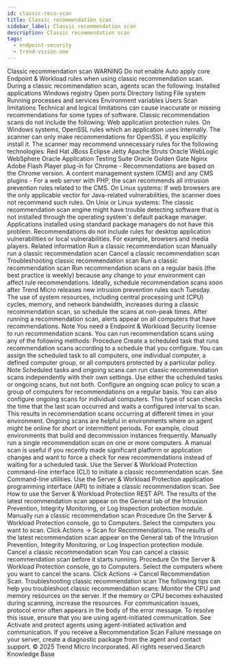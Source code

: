```yaml
---
id: classic-reco-scan
title: Classic recommendation scan
sidebar_label: Classic recommendation scan
description: Classic recommendation scan
tags:
  - endpoint-security
  - trend-vision-one
---
```


 Classic recommendation scan WARNING Do not enable Auto apply core Endpoint & Workload rules when using classic recommendation scan. During a classic recommendation scan, agents scan the following: Installed applications Windows registry Open ports Directory listing File system Running processes and services Environment variables Users Scan limitations Technical and logical limitations can cause inaccurate or missing recommendations for some types of software. Classic recommendation scans do not include the following: Web application protection rules. On Windows systems, OpenSSL rules which an application uses internally. The scanner can only make recommendations for OpenSSL if you explicitly install it. The scanner may recommend unnecessary rules for the following technologies: Red Hat JBoss Eclipse Jetty Apache Struts Oracle WebLogic WebSphere Oracle Application Testing Suite Oracle Golden Gate Nginx Adobe Flash Player plug-in for Chrome - Recommendations are based on the Chrome version. A content management system (CMS) and any CMS plugins - For a web server with PHP, the scan recommends all intrusion prevention rules related to the CMS. On Linux systems: If web browsers are the only applicable vector for Java-related vulnerabilities, the scanner does not recommend such rules. On Unix or Linux systems: The classic recommendation scan engine might have trouble detecting software that is not installed through the operating system's default package manager. Applications installed using standard package managers do not have this problem. Recommendations do not include rules for desktop application vulnerabilities or local vulnerabilities. For example, browsers and media players. Related information Run a classic recommendation scan Manually run a classic recommendation scan Cancel a classic recommendation scan Troubleshooting classic recommendation scan Run a classic recommendation scan Run recommendation scans on a regular basis (the best practice is weekly) because any change to your environment can affect rule recommendations. Ideally, schedule recommendation scans soon after Trend Micro releases new intrusion prevention rules each Tuesday. The use of system resources, including central processing unit (CPU) cycles, memory, and network bandwidth, increases during a classic recommendation scan, so schedule the scans at non-peak times. After running a recommendation scan, alerts appear on all computers that have recommendations. Note You need a Endpoint & Workload Security license to run recommendation scans. You can run recommendation scans using any of the following methods: Procedure Create a scheduled task that runs recommendation scans according to a schedule that you configure. You can assign the scheduled task to all computers, one individual computer, a defined computer group, or all computers protected by a particular policy. Note Scheduled tasks and ongoing scans can run classic recommendation scans independently with their own settings. Use either the scheduled tasks or ongoing scans, but not both. Configure an ongoing scan policy to scan a group of computers for recommendations on a regular basis. You can also configure ongoing scans for individual computers. This type of scan checks the time that the last scan occurred and waits a configured interval to scan. This results in recommendation scans occurring at different times in your environment. Ongoing scans are helpful in environments where an agent might be online for short or intermittent periods. For example, cloud environments that build and decommission instances frequently. Manually run a single recommendation scan on one or more computers. A manual scan is useful if you recently made significant platform or application changes and want to force a check for new recommendations instead of waiting for a scheduled task. Use the Server & Workload Protection command-line interface (CLI) to initiate a classic recommendation scan. See Command-line utilities. Use the Server & Workload Protection application programming interface (API) to initiate a classic recommendation scan. See How to use the Server & Workload Protection REST API. The results of the latest recommendation scan appear on the General tab of the Intrusion Prevention, Integrity Monitoring, or Log Inspection protection module. Manually run a classic recommendation scan Procedure On the Server & Workload Protection console, go to Computers. Select the computers you want to scan. Click Actions → Scan for Recommendations. The results of the latest recommendation scan appear on the General tab of the Intrusion Prevention, Integrity Monitoring, or Log Inspection protection module. Cancel a classic recommendation scan You can cancel a classic recommendation scan before it starts running. Procedure On the Server & Workload Protection console, go to Computers. Select the computers where you want to cancel the scans. Click Actions → Cancel Recommendation Scan. Troubleshooting classic recommendation scan The following tips can help you troubleshoot classic recommendation scans: Monitor the CPU and memory resources on the server. If the memory or CPU becomes exhausted during scanning, increase the resources. For communication issues, protocol error often appears in the body of the error message. To resolve this issue, ensure that you are using agent-initiated communication. See Activate and protect agents using agent-initiated activation and communication. If you receive a Recommendation Scan Failure message on your server, create a diagnostic package from the agent and contact support. © 2025 Trend Micro Incorporated. All rights reserved.Search Knowledge Base